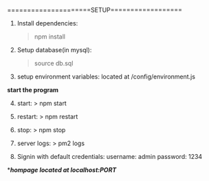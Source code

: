 =====================SETUP==================

1) Install dependencies:
    > npm install

2) Setup database(in mysql):
    > source db.sql 

3) setup environment variables:
    located at /config/environment.js

****start the program****

4) start: > npm start

5) restart: > npm restart

6) stop: > npm stop

7) server logs: > pm2 logs

8) Signin with default credentials:
    username: admin
    password: 1234


****hompage located at localhost:PORT***

